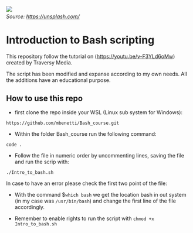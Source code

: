 

<img align="left" src="https://images.unsplash.com/photo-1537432376769-00f5c2f4c8d2?ixid=MXwxMjA3fDB8MHxwaG90by1wYWdlfHx8fGVufDB8fHw%3D&ixlib=rb-1.2.1&auto=format&fit=crop&w=1850&q=80">

###### Source: https://unsplash.com/

# Introduction to Bash scripting

This repository follow the tutorial on (https://youtu.be/v-F3YLd6oMw) created by Traversy Media.

The script has been modified and expanse according to my own needs. All the additions have an educational purpose. 

## How to use this repo

* first clone the repo inside your WSL (Linux sub system for Windows):

` https://github.com/mbenetti/Bash_course.git `

* Within the folder Bash_course run the following command:

` code . `

* Follow the file in numeric order by uncommenting lines, saving the file and run the scrip with:

` ./Intro_to_bash.sh `
 
In case to have an error please check the first two point of the file:

* With the command $`which bash` we get the location bash in out system (in my case was `/usr/bin/bash`) and change the first line of the file accordingly.

* Remember to enable rights to run the script with `chmod +x Intro_to_bash.sh`
